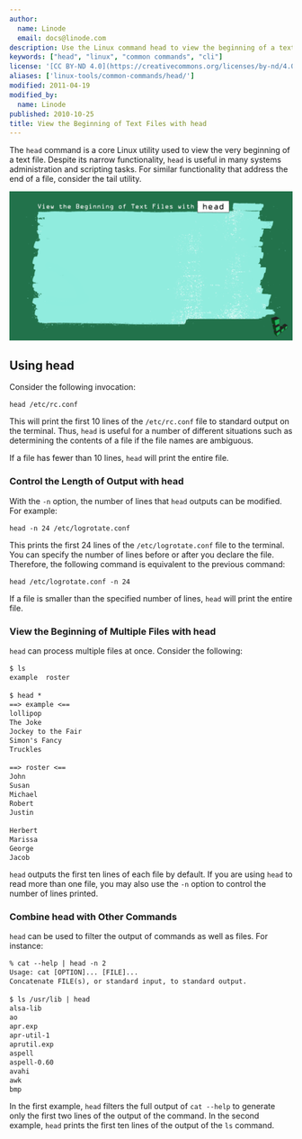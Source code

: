 ```yaml
---
author:
  name: Linode
  email: docs@linode.com
description: Use the Linux command head to view the beginning of a text file
keywords: ["head", "linux", "common commands", "cli"]
license: '[CC BY-ND 4.0](https://creativecommons.org/licenses/by-nd/4.0)'
aliases: ['linux-tools/common-commands/head/']
modified: 2011-04-19
modified_by:
  name: Linode
published: 2010-10-25
title: View the Beginning of Text Files with head
---
```


The `head` command is a core Linux utility used to view the very beginning of a text file. Despite its narrow functionality, `head` is useful in many systems administration and scripting tasks. For similar functionality that address the end of a file, consider the tail utility.

![Title graphic](/content/assets/view_the_beginning_of_text_files_with_head_smg.png)

## Using head

Consider the following invocation:

    head /etc/rc.conf

This will print the first 10 lines of the `/etc/rc.conf` file to standard output on the terminal. Thus, `head` is useful for a number of different situations such as determining the contents of a file if the file names are ambiguous.

If a file has fewer than 10 lines, `head` will print the entire file.

### Control the Length of Output with head

With the `-n` option, the number of lines that `head` outputs can be modified. For example:

    head -n 24 /etc/logrotate.conf

This prints the first 24 lines of the `/etc/logrotate.conf` file to the terminal. You can specify the number of lines before or after you declare the file. Therefore, the following command is equivalent to the previous command:

    head /etc/logrotate.conf -n 24

If a file is smaller than the specified number of lines, `head` will print the entire file.

### View the Beginning of Multiple Files with head

`head` can process multiple files at once. Consider the following:

    $ ls
    example  roster

    $ head *
    ==> example <==
    lollipop
    The Joke
    Jockey to the Fair
    Simon's Fancy
    Truckles

    ==> roster <==
    John
    Susan
    Michael
    Robert
    Justin

    Herbert
    Marissa
    George
    Jacob

`head` outputs the first ten lines of each file by default. If you are using `head` to read more than one file, you may also use the `-n` option to control the number of lines printed.

### Combine head with Other Commands

`head` can be used to filter the output of commands as well as files. For instance:

    % cat --help | head -n 2
    Usage: cat [OPTION]... [FILE]...
    Concatenate FILE(s), or standard input, to standard output.

    $ ls /usr/lib | head
    alsa-lib
    ao
    apr.exp
    apr-util-1
    aprutil.exp
    aspell
    aspell-0.60
    avahi
    awk
    bmp

In the first example, `head` filters the full output of `cat --help` to generate only the first two lines of the output of the command. In the second example, `head` prints the first ten lines of the output of the `ls` command.

